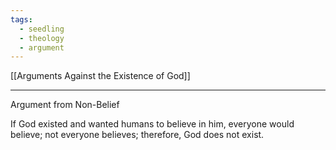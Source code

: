 ```yaml
---
tags:
  - seedling
  - theology
  - argument
---
```

[[Arguments Against the Existence of God]] <br>

---

Argument from Non-Belief

If God existed and wanted humans to believe in him, everyone would believe; not everyone believes; therefore, God does not exist.
